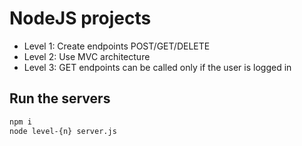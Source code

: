 # NodeJS projects

- Level 1: Create endpoints POST/GET/DELETE
- Level 2: Use MVC architecture
- Level 3: GET endpoints can be called only if the user is logged in

## Run the servers

```bash
npm i
node level-{n} server.js
```